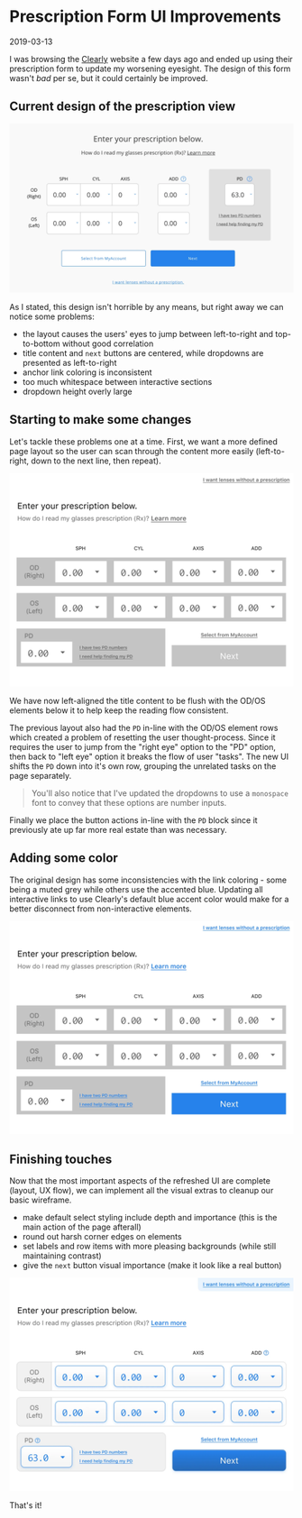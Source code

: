 # Prescription Form UI Improvements

2019-03-13

I was browsing the <a href="https://www.clearly.ca">Clearly</a> website a few days ago and ended up using their prescription form to update my worsening eyesight. The design of this form wasn't *bad* per se, but it could certainly be improved.

## Current design of the prescription view

![Default prescription UI](/public/images/prescription-ui.webp)

As I stated, this design isn't horrible by any means, but right away we can notice some problems:

- the layout causes the users' eyes to jump between left-to-right and top-to-bottom without good correlation
- title content and `next` buttons are centered, while dropdowns are presented as left-to-right
- anchor link coloring is inconsistent
- too much whitespace between interactive sections
- dropdown height overly large

## Starting to make some changes

Let's tackle these problems one at a time. First, we want a more defined page layout so the user can scan through the content more easily (left-to-right, down to the next line, then repeat).

![Layout wireframe UI](/public/images/prescription-ui-update-1.webp)

We have now left-aligned the title content to be flush with the OD/OS elements below it to help keep the reading flow consistent. 

The previous layout also had the `PD` in-line with the OD/OS element rows which created a problem of resetting the user thought-process. Since it requires the user to jump from the "right eye" option to the "PD" option, then back to "left eye" option it breaks the flow of user "tasks". The new UI shifts the `PD` down into it's own row, grouping the unrelated tasks on the page separately.

> You'll also notice that I've updated the dropdowns to use a <code>monospace</code> font to convey that these options are number inputs.

Finally we place the button actions in-line with the `PD` block since it previously ate up far more real estate than was necessary.

## Adding some color

The original design has some inconsistencies with the link coloring - some being a muted grey while others use the accented blue. Updating all interactive links to use Clearly's default blue accent color would make for a better disconnect from non-interactive elements.

![Layout UI with color](/public/images/prescription-ui-update-2.webp)

## Finishing touches

Now that the most important aspects of the refreshed UI are complete (layout, UX flow), we can implement all the visual extras to cleanup our basic wireframe.

- make default select styling include depth and importance (this is the main action of the page afterall)
- round out harsh corner edges on elements
- set labels and row items with more pleasing backgrounds (while still maintaining contrast)
- give the `next` button visual importance (make it look like a real button)

![Layout UI with color](/public/images/prescription-ui-update-final.webp)

That's it!
